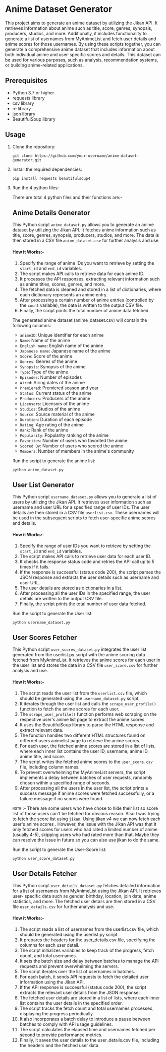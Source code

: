 # Anime Dataset Generator

This project aims to generate an anime dataset by utilizing the Jikan API. It retrieves information about anime such as title, score, genres, synopsis, producers, studios, and more. Additionally, it includes functionality to generate a list of usernames from MyAnimeList and fetch user details and anime scores for those usernames. By using these scripts together, you can generate a comprehensive anime dataset that includes information about both individual anime and user-specific scores and details. This dataset can be used for various purposes, such as analysis, recommendation systems, or building anime-related applications.

## Prerequisites

- Python 3.7 or higher
- requests library
- csv library
- re library
- json library
- BeautifulSoup library

## Usage

1. Clone the repository:

   ```
   git clone https://github.com/your-username/anime-dataset-generator.git
   ```
2. Install the required dependencies:
   
   ```
   pip install requests beautifulsoup4 
   ```
3. Run the 4 python files:
   
   There are total 4 python files and their functions are:-

   ## Anime Details Generator

     This Python script `anime_dataset.py` allows you to generate an anime dataset by utilizing the Jikan API. It fetches anime information such as title, score, genres, synopsis, producers, studios, and more. The data is then stored in a CSV file `anime_dataset.csv` for further analysis and use.

     #### How it Works:-

     1. Specify the range of anime IDs you want to retrieve by setting the `start_id` and `end_id` variables.
     2. The script makes API calls to retrieve data for each anime ID.
     3. It processes the API responses, extracting relevant information such as anime titles, scores, genres, and more.
     4. The fetched data is cleaned and stored in a list of dictionaries, where each dictionary represents an anime entry.
     5. After processing a certain number of anime entries (controlled by the `count` variable), the data is written to the output CSV file.
     6. Finally, the script prints the total number of anime data fetched.

     The generated anime dataset (anime_dataset.csv) will contain the following columns:
     - `animeID`: Unique identifier for each anime
     - `Name`: Name of the anime
     - `English name`: English name of the anime
     - `Japanese name`: Japanese name of the anime
     - `Score`: Score of the anime
     - `Genres`: Genres of the anime
     - `Synopsis`: Synopsis of the anime
     - `Type`: Type of the anime
     - `Episodes`: Number of episodes
     - `Aired`: Airing dates of the anime
     - `Premiered`: Premiered season and year
     - `Status`: Current status of the anime
     - `Producers`: Producers of the anime
     - `Licensors`: Licensors of the anime
     - `Studios`: Studios of the anime
     - `Source`: Source material of the anime
     - `Duration`: Duration of each episode
     - `Rating`: Age rating of the anime
     - `Rank`: Rank of the anime
     - `Popularity`: Popularity ranking of the anime
     - `Favorites`: Number of users who favorited the anime
     - `Scored By`: Number of users who scored the anime
     - `Members`: Number of members in the anime's community

     Run the script to generate the anime list:
      ```
      python anime_dataset.py
      ```
     
   ## User List Generator

     This Python script `username_dataset.py` allows you to generate a list of users by utilizing the Jikan API. It retrieves user information such as username and user URL for a specified range of user IDs. The user details are then stored in a CSV file `userlist.csv`. These usernames will be used in the subsequent scripts to fetch user-specific anime scores and details.

      #### How it Works:-

      1. Specify the range of user IDs you want to retrieve by setting the `start_id` and `end_id` variables.
      2. The script makes API calls to retrieve user data for each user ID.
      3. It checks the response status code and retries the API call up to 5 times if it fails.
      4. If the response is successful (status code 200), the script parses the JSON response and extracts the user details such as username and user URL.
      5. The user details are stored as dictionaries in a list.
      6. After processing all the user IDs in the specified range, the user details are written to the output CSV file.
      7. Finally, the script prints the total number of user data fetched.

      Run the script to generate the User list:
      ```
      python username_dataset.py
      ```

   ## User Scores Fetcher

      This Python script `user_scores_dataset.py` integrates the user list generated from the userlist.py script with the anime scoring data fetched from MyAnimeList.       It retrieves the anime scores for each user in the user list and stores the data in a CSV file `user_score.csv` for further analysis and use.

      #### How it Works:-

      1. The script reads the user list from the `userlist.csv` file, which should be generated using the `username_dataset.py` script.
      2. It iterates through the user list and calls the `scrape_user_profile()` function to fetch the anime scores for each user.
      3. The `scrape_user_profile()` function performs web scraping on the respective user's anime list page to extract the anime scores.
      4. It uses the BeautifulSoup library to parse the HTML response and extract relevant data.
      5. The function handles two different HTML structures found on differnet users animelist page to retrieve the anime scores.
      6. For each user, the fetched anime scores are stored in a list of lists, where each inner list contains the user ID, username, anime ID, anime title, and score.
      7. The script writes the fetched anime scores to the `user_score.csv` file, including column names.
      8. To prevent overwhelming the MyAnimeList servers, the script implements a delay between batches of user requests, randomly chosen within a specified range of           seconds.
      9. After processing all the users in the user list, the script prints a success message if anime scores were fetched successfully, or a failure message if no             scores were found.
   
      `NOTE` :- There are some users who have chose to hide their list so score list of those users can't be fetched for obvious reason.
      Also I was trying to fetch the score list using `jikan`. Using jikan v4 we can now fetch each user's anime scores . However, the issue with the Jikan API was          that it only fetched scores for users who had rated a limited number of anime (usually 4-5), skipping users who had rated more than that. Maybe they can resolve 
      the issue in future so you can also use jikan to do the same.

      Run the script to generate the User-Score list:
      ```
      python user_score_dataset.py
      ```

   ## User Details Fetcher
   
      This Python script `user_details_dataset.py` fetches detailed information for a list of usernames from MyAnimeList using the Jikan API. It retrieves user-      specific data such as gender, birthday, location, join date, anime statistics, and more. The fetched user details are then stored in a CSV file               `user_details.csv` for further analysis and use.

      #### How it Works:-
      1. The script reads a list of usernames from the userlist.csv file, which should be generated using the userlist.py script.
      2. It prepares the headers for the user_details.csv file, specifying the columns for each user detail.
      3. The script initializes variables to keep track of the progress, fetch count, and total usernames.
      4. It sets the batch size and delay between batches to manage the API requests and prevent overwhelming the servers.
      5. The script iterates over the list of usernames in batches.
      6. For each batch, it sends API requests to fetch the detailed user information using the Jikan API.
      7. If the API response is successful (status code 200), the script extracts the relevant user details from the JSON response.
      8. The fetched user details are stored in a list of lists, where each inner list contains the user details in the specified order.
      9. The script tracks the fetch count and total usernames processed, displaying the progress periodically.
      10. It also incorporates a batch delay to introduce a pause between batches to comply with API usage guidelines.
      11. The script calculates the elapsed time and usernames fetched per second to provide performance metrics.
      12. Finally, it saves the user details to the user_details.csv file, including the headers and the fetched user data.


   
